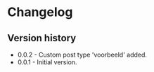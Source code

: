 # Changelog

## Version history
* 0.0.2 - Custom post type 'voorbeeld' added.
* 0.0.1 - Initial version.
